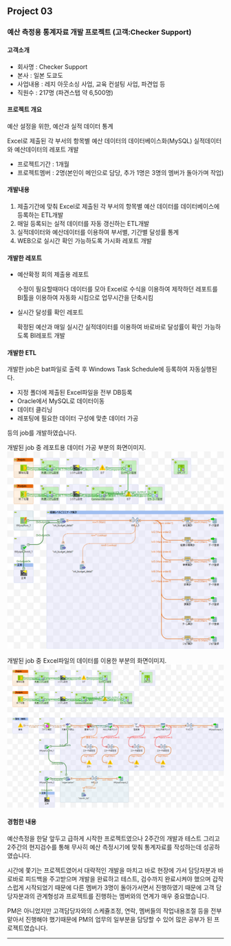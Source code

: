## Project 03
### 예산 측정용 통계자료 개발 프로젝트 (고객:Checker Support)
#### 고객소개
- 회사명 : Checker Support
- 본사 : 일본 도쿄도
- 사업내용 : 레지 아웃소싱 사업, 교육 컨설팅 사업, 파견업 등
- 직원수 : 217명 (파견스탭 약 6,500명)


#### 프로젝트 개요
예산 설정을 위한, 예산과 실적 데이터 통계

Excel로 제출된 각 부서의 항목별 예산 데이터의 데이터베이스화(MySQL)
실적데이터와 예산데이터의 레포트 개발

* 프로젝트기간 : 1개월
* 프로젝트멤버 : 2명(본인이 메인으로 담당, 추가 1명은 3명의 멤버가 돌아가며 작업)

#### 개발내용
1. 제출기간에 맞춰 Excel로 제출된 각 부서의 항목별 예산 데이터를 데이터베이스에 등록하는 ETL개발
2. 매일 등록되는 실적 데이터를 자동 갱신하는 ETL개발
3. 실적데이터와 예산데이터를 이용하여 부서별, 기간별 달성률 통계
4. WEB으로 실시간 확인 가능하도록 가시화 레포트 개발

#### 개발한 레포트 
* 예산확정 회의 제출용 레포트

   수정이 필요할때마다 데이터를 모아 Excel로 수식을 이용하여 제작하던 레포트를 
    BI툴을 이용하여 자동화 시킴으로 업무시간을 단축시킴
  
* 실시간 달성률 확인 레포트

    확정된 예산과 매일 실시간 실적데이터를 이용하여 바로바로 달성률이 확인 가능하도록 BI레포트 개발

#### 개발한 ETL
개발한 job은 bat파일로 출력 후 Windows Task Schedule에 등록하여 자동실행된다.

* 지정 폴더에 제출된 Excel파일을 전부 DB등록
* Oracle에서 MySQL로 데이터이동
* 데이터 클리닝
* 레포팅에 필요한 데이터 구성에 맞춘 데이터 가공

등의 job를 개발하였습니다.

개발된 job 중 레포트용 데이터 가공 부분의 화면이미지.
![](Project04/Create_report_wk_0.1.png)

개발된 job 중 Excel파일의 데이터를 이용한 부분의 화면이미지.
![](Project04/category2_0.1.png)

#### 경험한 내용
예산측정을 한달 앞두고 급하게 시작한 프로젝트였으나 2주간의 개발과 테스트 
그리고 2주간의 현지검수를 통해 무사히 예산 측정시기에 맞춰 통계자료를 작성하는데 성공하였습니다.

시간에 쫓기는 프로젝트였어서 대략적인 개발을 마치고 바로 
현장에 가서 담당자분과 바로바로 피드백을 주고받으며 개발을 완료하고 테스트, 검수까지 완료시켜야 했으며
갑작스럽게 시작되었기 때문에 다른 멤버가 3명이 돌아가서면서 진행하였기 때문에
고객 담당자분과의 관계형성과 프로젝트를 진행하는 멤버와의 연계가 매우 중요했습니다.

PM은 아니었지만 고객담당자와의 스케쥴조정, 연락, 멤버들의 작업내용조절 등을 전부 맡아서 진행해야 했기때문에 
PM의 업무의 일부분을 담당할 수 있어 많은 공부가 된 프로젝트였습니다.


------------------------------

